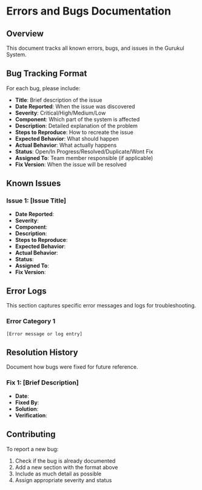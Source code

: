 # Errors and Bugs Documentation

## Overview
This document tracks all known errors, bugs, and issues in the Gurukul System.

## Bug Tracking Format
For each bug, please include:
- **Title**: Brief description of the issue
- **Date Reported**: When the issue was discovered
- **Severity**: Critical/High/Medium/Low
- **Component**: Which part of the system is affected
- **Description**: Detailed explanation of the problem
- **Steps to Reproduce**: How to recreate the issue
- **Expected Behavior**: What should happen
- **Actual Behavior**: What actually happens
- **Status**: Open/In Progress/Resolved/Duplicate/Wont Fix
- **Assigned To**: Team member responsible (if applicable)
- **Fix Version**: When the issue will be resolved

## Known Issues

### Issue 1: [Issue Title]
- **Date Reported**: 
- **Severity**: 
- **Component**: 
- **Description**: 
- **Steps to Reproduce**: 
- **Expected Behavior**: 
- **Actual Behavior**: 
- **Status**: 
- **Assigned To**: 
- **Fix Version**: 

## Error Logs
This section captures specific error messages and logs for troubleshooting.

### Error Category 1
```
[Error message or log entry]
```

## Resolution History
Document how bugs were fixed for future reference.

### Fix 1: [Brief Description]
- **Date**: 
- **Fixed By**: 
- **Solution**: 
- **Verification**: 

## Contributing
To report a new bug:
1. Check if the bug is already documented
2. Add a new section with the format above
3. Include as much detail as possible
4. Assign appropriate severity and status